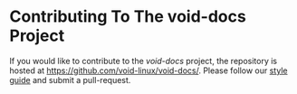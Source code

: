 # Contributing To The void-docs Project

If you would like to contribute to the *void-docs* project, the repository is
hosted at <https://github.com/void-linux/void-docs/>. Please follow our [style
guide](./styleguide.md) and submit a pull-request.
